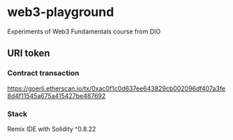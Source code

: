# web3-playground
Experiments of Web3 Fundamentals course from DIO

## URI token
### Contract transaction
https://goerli.etherscan.io/tx/0xac0f1c0d637ee643829cb002096df407a3fe8d4f11545a675a415427be487692

### Stack
Remix IDE with Solidity ^0.8.22
